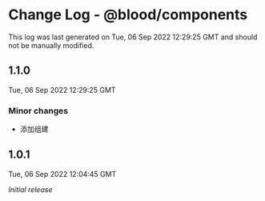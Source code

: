 # Change Log - @blood/components

This log was last generated on Tue, 06 Sep 2022 12:29:25 GMT and should not be manually modified.

## 1.1.0
Tue, 06 Sep 2022 12:29:25 GMT

### Minor changes

- 添加组建

## 1.0.1
Tue, 06 Sep 2022 12:04:45 GMT

_Initial release_

